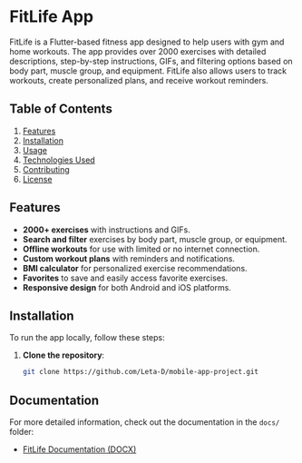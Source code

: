# FitLife App

FitLife is a Flutter-based fitness app designed to help users with gym and home workouts. The app provides over 2000 exercises with detailed descriptions, step-by-step instructions, GIFs, and filtering options based on body part, muscle group, and equipment. FitLife also allows users to track workouts, create personalized plans, and receive workout reminders.

## Table of Contents
1. [Features](#features)
2. [Installation](#installation)
3. [Usage](#usage)
4. [Technologies Used](#technologies-used)
5. [Contributing](#contributing)
6. [License](#license)

## Features
- **2000+ exercises** with instructions and GIFs.
- **Search and filter** exercises by body part, muscle group, or equipment.
- **Offline workouts** for use with limited or no internet connection.
- **Custom workout plans** with reminders and notifications.
- **BMI calculator** for personalized exercise recommendations.
- **Favorites** to save and easily access favorite exercises.
- **Responsive design** for both Android and iOS platforms.

## Installation

To run the app locally, follow these steps:

1. **Clone the repository**:

   ```bash
   git clone https://github.com/Leta-D/mobile-app-project.git

## Documentation

For more detailed information, check out the documentation in the `docs/` folder:

- [FitLife Documentation (DOCX)](docs/FitLife_Documentation.docx)

